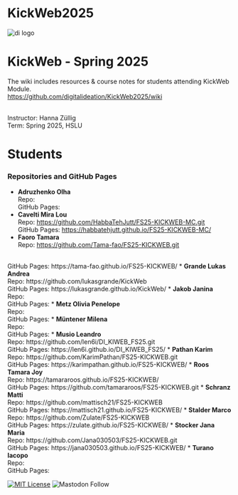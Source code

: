 # KickWeb2025


![di logo](https://github.com/digitalideation/comppx_h2001/blob/master/docs/assets/images/di-logo-small.jpg?raw=true "di logo")


# KickWeb - Spring 2025

The wiki includes resources & course notes for students attending KickWeb Module. <br/>
https://github.com/digitalideation/KickWeb2025/wiki <br/><br/>

Instructor: Hanna Züllig<br/>
Term: Spring 2025, HSLU<br/>

# Students
### Repositories and GitHub Pages
* <b>Adruzhenko	Olha </b><br/>
Repo:  <br/>
GitHub Pages:
* <b>Cavelti	Mira Lou</b><br/>
Repo:  https://github.com/HabbaTehJutt/FS25-KICKWEB-MC.git<br/>
GitHub Pages: https://habbatehjutt.github.io/FS25-KICKWEB-MC/
* <b>Faoro	Tamara</b><br/>
Repo:  https://github.com/Tama-fao/FS25-KICKWEB.git
<br/>
GitHub Pages: https://tama-fao.github.io/FS25-KICKWEB/
* <b>Grande	Lukas Andrea</b><br/>
Repo: https://github.com/lukasgrande/KickWeb
<br/>
GitHub Pages: https://lukasgrande.github.io/KickWeb/
* <b>Jakob	Janina</b><br/>
Repo:  <br/>
GitHub Pages:
* <b>Metz	Olivia Penelope</b><br/>
Repo:  <br/>
GitHub Pages:
* <b>Müntener	Milena</b><br/>
Repo:  <br/>
GitHub Pages:
* <b>Musio	Leandro</b><br/>
Repo: https://github.com/len6i/DI_KIWEB_FS25.git  <br/>
GitHub Pages: https://len6i.github.io/DI_KIWEB_FS25/
* <b>Pathan	Karim</b><br/>
Repo:  https://github.com/KarimPathan/FS25-KICKWEB.git
<br/>
GitHub Pages: https://karimpathan.github.io/FS25-KICKWEB/
* <b>Roos	Tamara Joy</b><br/>
Repo: 
https://tamararoos.github.io/FS25-KICKWEB/ <br/>
GitHub Pages: https://github.com/tamararoos/FS25-KICKWEB.git
* <b>Schranz	Matti</b><br/>
Repo: https://github.com/mattisch21/FS25-KICKWEB <br/>
GitHub Pages: https://mattisch21.github.io/FS25-KICKWEB/
* <b>Stalder	Marco</b><br/>
Repo: https://github.com/Zulate/FS25-KICKWEB <br/>
GitHub Pages: https://zulate.github.io/FS25-KICKWEB/
* <b>Stocker	Jana Maria</b><br/>
Repo: https://github.com/Jana030503/FS25-KICKWEB.git
<br/>
GitHub Pages: https://jana030503.github.io/FS25-KICKWEB/ 
* <b>Turano	Iacopo</b><br/>
Repo:  <br/>
GitHub Pages:
  

[![MIT License](https://img.shields.io/badge/license-MIT-blue.svg)](http://opensource.org/licenses/MIT)
![Mastodon Follow](https://img.shields.io/mastodon/follow/109315060138063198?domain=https%3A%2F%2Fswiss.social&style=social)
